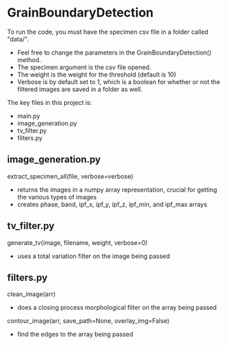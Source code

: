 # GrainBoundaryDetection

To run the code, you must have the specimen csv file in a folder called "data/". 
- Feel free to change the parameters in the GrainBoundaryDetection() method. 
- The specimen argument is the csv file opened. 
- The weight is the weight for the threshold (default is 10)
- Verbose is by default set to 1, which is a boolean for whether or not the filtered images are saved in a folder as well. 

The key files in this project is:
- main.py
- image_generation.py
- tv_filter.py
- filters.py

## image_generation.py

extract_specimen_all(file, verbose=verbose)
- returns the images in a numpy array representation, crucial for getting the various types of images
- creates phase, band, ipf_x, ipf_y, ipf_z, ipf_min, and ipf_max arrays

## tv_filter.py

generate_tv(image, filename, weight, verbose=0)
- uses a total variation filter on the image being passed

## filters.py

clean_image(arr)
- does a closing process morphological filter on the array being passed

contour_image(arr, save_path=None, overlay_img=False)
- find the edges to the array being passed